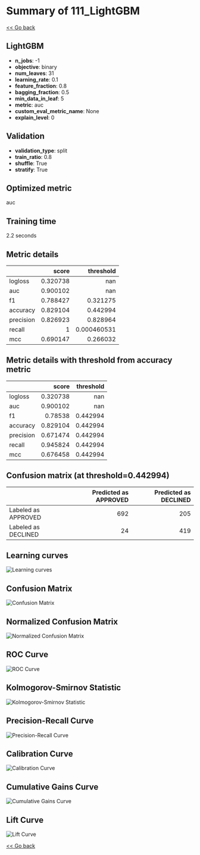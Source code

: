 # Summary of 111_LightGBM

[<< Go back](../README.md)


## LightGBM
- **n_jobs**: -1
- **objective**: binary
- **num_leaves**: 31
- **learning_rate**: 0.1
- **feature_fraction**: 0.8
- **bagging_fraction**: 0.5
- **min_data_in_leaf**: 5
- **metric**: auc
- **custom_eval_metric_name**: None
- **explain_level**: 0

## Validation
 - **validation_type**: split
 - **train_ratio**: 0.8
 - **shuffle**: True
 - **stratify**: True

## Optimized metric
auc

## Training time

2.2 seconds

## Metric details
|           |    score |     threshold |
|:----------|---------:|--------------:|
| logloss   | 0.320738 | nan           |
| auc       | 0.900102 | nan           |
| f1        | 0.788427 |   0.321275    |
| accuracy  | 0.829104 |   0.442994    |
| precision | 0.826923 |   0.828964    |
| recall    | 1        |   0.000460531 |
| mcc       | 0.690147 |   0.266032    |


## Metric details with threshold from accuracy metric
|           |    score |   threshold |
|:----------|---------:|------------:|
| logloss   | 0.320738 |  nan        |
| auc       | 0.900102 |  nan        |
| f1        | 0.78538  |    0.442994 |
| accuracy  | 0.829104 |    0.442994 |
| precision | 0.671474 |    0.442994 |
| recall    | 0.945824 |    0.442994 |
| mcc       | 0.676458 |    0.442994 |


## Confusion matrix (at threshold=0.442994)
|                     |   Predicted as APPROVED |   Predicted as DECLINED |
|:--------------------|------------------------:|------------------------:|
| Labeled as APPROVED |                     692 |                     205 |
| Labeled as DECLINED |                      24 |                     419 |

## Learning curves
![Learning curves](learning_curves.png)
## Confusion Matrix

![Confusion Matrix](confusion_matrix.png)


## Normalized Confusion Matrix

![Normalized Confusion Matrix](confusion_matrix_normalized.png)


## ROC Curve

![ROC Curve](roc_curve.png)


## Kolmogorov-Smirnov Statistic

![Kolmogorov-Smirnov Statistic](ks_statistic.png)


## Precision-Recall Curve

![Precision-Recall Curve](precision_recall_curve.png)


## Calibration Curve

![Calibration Curve](calibration_curve_curve.png)


## Cumulative Gains Curve

![Cumulative Gains Curve](cumulative_gains_curve.png)


## Lift Curve

![Lift Curve](lift_curve.png)



[<< Go back](../README.md)
